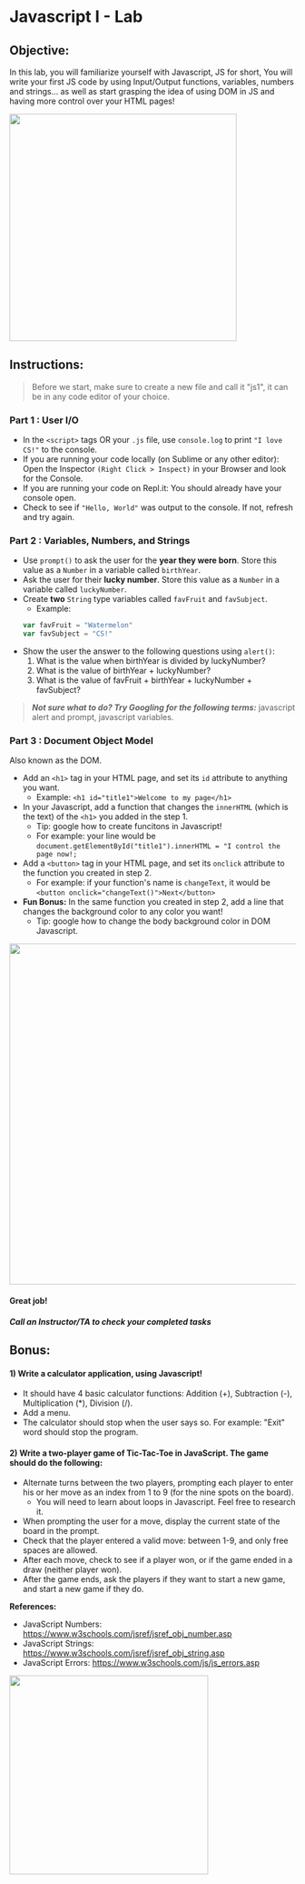 # Javascript I - Lab

## Objective: 
In this lab, you will familiarize yourself with Javascript, JS for short, You will write your first JS code by using Input/Output functions, variables, numbers and strings... as well as start grasping the idea of using DOM in JS and having more control over your HTML pages!





<img src="https://media.giphy.com/media/xT9IgzoKnwFNmISR8I/giphy.gif" width="400">




## Instructions:
> Before we start, make sure to create a new file and call it "js1", it can be in any code editor of your choice.

### Part 1 : User I/O 
 - In the `<script>` tags OR your `.js` file, use `console.log` to print `"I love CS!"` to the console.
 - If you are running your code locally (on Sublime or any other editor): Open the Inspector `(Right Click > Inspect)` in your Browser and look for the Console. 
 - If you are running your code on Repl.it: You should already have your console open.
 - Check to see if `"Hello, World"` was output to the console. If not, refresh and try again.

### Part 2 : Variables, Numbers, and Strings
 - Use `prompt()` to ask the user for the **year they were born**. Store this value as a `Number` in a variable called `birthYear`.
 - Ask the user for their **lucky number**. Store this value as a `Number` in a variable called `luckyNumber`.
 - Create **two** `String` type variables called `favFruit` and `favSubject`.
   - Example:
   ```javascript
   var favFruit = "Watermelon"
   var favSubject = "CS!"
 - Show the user the answer to the following questions using `alert()`:
   1. What is the value when birthYear is divided by luckyNumber?
   1. What is the value of birthYear + luckyNumber?
   1. What is the value of favFruit + birthYear + luckyNumber + favSubject?
    
> ***Not sure what to do? Try Googling for the following terms:*** javascript alert and prompt, javascript variables.  



### Part 3 : Document Object Model
Also known as the DOM.

- Add an `<h1>` tag in your HTML page, and set its `id` attribute to anything you want.
  -  Example: `<h1 id="title1">Welcome to my page</h1>`
- In your Javascript, add a function that changes the `innerHTML` (which is the text) of the `<h1>` you added in the step 1.
  - Tip: google how to create funcitons in Javascript!
  - For example: your line would be `document.getElementById("title1").innerHTML = "I control the page now!;`
- Add a `<button>` tag in your HTML page, and set its `onclick` attribute to the function you created in step 2.
  - For example: if your function's name is `changeText`, it would be `<button onclick="changeText()">Next</button>`
- **Fun Bonus:** In the same function you created in step 2, add a line that changes the background color to any color you want!
  - Tip: google how to change the body background color in DOM Javascript.



<img src="https://www.w3schools.com/js/pic_htmltree.gif" width="600"> 



#### Great job!
##### Call an Instructor/TA to check your completed tasks


## Bonus:
#### 1) Write a calculator application, using Javascript!
  - It should have 4 basic calculator functions: Addition (+), Subtraction (-), Multiplication (*), Division (/).
  - Add a menu.
  - The calculator should stop when the user says so. For example: "Exit" word should stop the program.

#### 2) Write a two-player game of Tic-Tac-Toe in JavaScript. The game should do the following:
  - Alternate turns between the two players, prompting each player to enter his or her move as an index from 1 to 9 (for the nine spots on the board).
    - You will need to learn about loops in Javascript. Feel free to research it.
  - When prompting the user for a move, display the current state of the board in the prompt.
  - Check that the player entered a valid move: between 1-9, and only free spaces are allowed.
  - After each move, check to see if a player won, or if the game ended in a draw (neither player won).
  - After the game ends, ask the players if they want to start a new game, and start a new game if they do.
 
**References:**
- JavaScript Numbers: https://www.w3schools.com/jsref/jsref_obj_number.asp
- JavaScript Strings: https://www.w3schools.com/jsref/jsref_obj_string.asp
- JavaScript Errors: https://www.w3schools.com/js/js_errors.asp


<img src="https://media.giphy.com/media/26grMgCg1xZh28AF2/giphy.gif" width="350">
